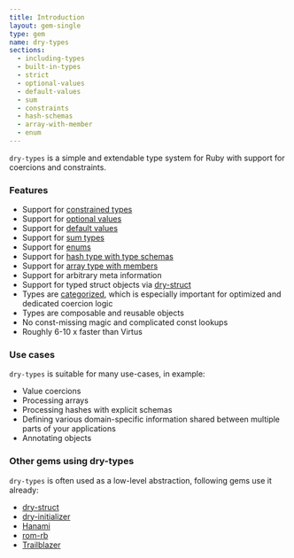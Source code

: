 ```yaml
---
title: Introduction
layout: gem-single
type: gem
name: dry-types
sections:
  - including-types
  - built-in-types
  - strict
  - optional-values
  - default-values
  - sum
  - constraints
  - hash-schemas
  - array-with-member
  - enum
---
```


`dry-types` is a simple and extendable type system for Ruby with support for coercions and constraints.

### Features

* Support for [constrained types](/gems/dry-types/constraints)
* Support for [optional values](/gems/dry-types/optional-values)
* Support for [default values](/gems/dry-types/default-values)
* Support for [sum types](/gems/dry-types/sum)
* Support for [enums](/gems/dry-types/enum)
* Support for [hash type with type schemas](/gems/dry-types/hash-schemas)
* Support for [array type with members](/gems/dry-types/array-with-member)
* Support for arbitrary meta information
* Support for typed struct objects via [dry-struct](/gems/dry-struct)
* Types are [categorized](/gems/dry-types/built-in-types), which is especially important for optimized and dedicated coercion logic
* Types are composable and reusable objects
* No const-missing magic and complicated const lookups
* Roughly 6-10 x faster than Virtus

### Use cases

`dry-types` is suitable for many use-cases, in example:

  * Value coercions
  * Processing arrays
  * Processing hashes with explicit schemas
  * Defining various domain-specific information shared between multiple parts of your applications
  * Annotating objects

### Other gems using dry-types

`dry-types` is often used as a low-level abstraction, following gems use it already:

* [dry-struct](/gems/dry-struct)
* [dry-initializer](/gems/dry-initializer)
* [Hanami](https://hanamirb.org)
* [rom-rb](http://rom-rb.org)
* [Trailblazer](http://trailblazer.to)
